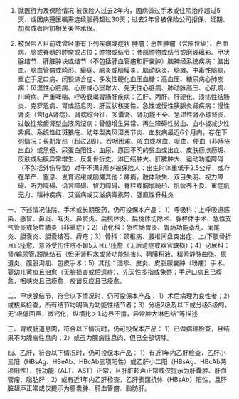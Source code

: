 1. 就医行为及保险情况 被保险人过去2年内，因病做过手术或住院治疗超过5天、或因病遵医嘱需连续服药超过30天；过去2年曾被保险公司拒保、延期、加费或者附加相关条件承保。

2. 被保险人目前或曾经患有下列疾病或症状 肿瘤：恶性肿瘤（含原位癌）、白血病、脑或脊髓的肿瘤或占位；肿物或结节：肺部肿物或结节或磨玻璃影、甲状腺结节、肝脏肿块或结节（不包括肝血管瘤和肝囊肿）脑神经系统疾病：脑出血、脑血管瘤或畸形、癫痫、脑炎或脑膜炎、脑动脉炎、脑瘫、中毒性脑病、重症手足口病、闭锁综合症、多发性硬化血压血糖：高血压、糖尿病心肺疾病：风湿性心脏病、心房或心室增大、先天性心脏病、肺动脉高压、心肌病、川崎病、严重哮喘、呼吸衰竭胃肠肝疾病：乙肝、丙肝、肝硬化、溃疡性结肠炎、克罗恩病、胃或肠息肉、肝豆状核变性、急性或慢性胰腺炎肾疾病：慢性肾炎（含IgA肾病）、肾病综合征、多囊肾、肾功能不全、急进性肾小球肾炎、过敏性紫癜肾型血液风湿病：骨髓增生异常、再生障碍性贫血、血小板减少性紫癜、系统性红斑狼疮、幼年型类风湿关节炎、血友病最近6个月内，存在下列情况：长期发热（超过2周）、吞咽困难、咳血或咯血、呕血、便血（非痔疮出血）或黑便、尿蛋白阳性、血尿、原因不明的贫血或出血、皮肤瘀点瘀斑、皮肤或粘膜异常增生、反复骨折史、淋巴结肿大、肝脾肿大、运动功能障碍（不包括外伤导致）对于不满3周岁被保险人：出生时体重低于2.5公斤，或存在早产、窒息、发育迟缓或脑瘫其他：瘫痪，肢体缺失、双目失明、视力障碍、听力障碍、语言障碍、智力障碍、脊柱或胸廓畸形、肌营养不良、重症肌无力、精神疾病、艾滋病或艾滋病毒携带、强直性脊柱炎

一、下述情况住院、手术或长期服药，仍可投保本产品： 1）呼吸科：上呼吸道感染、感冒、鼻炎、咽炎、鼻窦炎、扁桃体炎、扁桃体切除术、腺样体手术、急性支气管炎或急性肺炎（非重症）；2）消化科：急性肠胃炎、胃肠功能紊乱、阑尾炎、胆囊炎、胆囊结石、痔疮；3）骨科：颈椎病、腰椎间盘突出症、上/下肢骨折且已痊愈、意外受伤住院不超5天且已痊愈（无后遗症或器官缺损）；4）泌尿科：肾/输尿管/膀胱结石（但无肾积水或肾功能损害）、鞘膜积液、精索静脉曲张、尿道炎、腹股沟疝、包皮手术；5）其他：湿疹、皮炎、皮脂腺囊肿（粉瘤）手术、婴幼儿黄疸且治愈（无脑损害或后遗症）、先天性多指或兔唇；手足口病且已痊愈，咽峡炎且已痊愈，疫苗反应且已痊愈。

二、甲状腺结节，符合以下情况时，仍可投保本产品： 1）术后病理为良性者；2）或核素检查，所有结节均明确为功能性结节者；3）分级2级及以下或分级3级的，无“极低回声，微钙化，纵横比＞1.边界不清，异常肿大淋巴结”等描述

三、胃或肠道息肉，符合以下情况时，仍可投保本产品： 1）已做病理检查，且结果不为腺瘤性息肉；2）或虽为腺瘤性息肉，但已全部切除。

四、乙肝，符合以下情况时，仍可投保本产品： 1）有近1年内乙肝检查，乙肝小三阳（HBsAg、HBeAb、HBcAb三项阳性）或乙肝小二阳（HBsAg、HBcAb两项阳性），肝功能（ALT、AST）正常，且肝脏超声正常或仅提示为肝囊肿、肝血管瘤、脂肪肝；2）或有近1年内乙肝检查，乙肝表面抗体（HBsAb）阳性，且肝脏超声正常或仅提示为肝囊肿、肝血管瘤、脂肪肝。